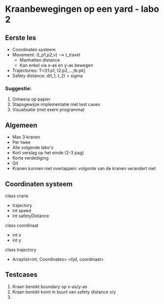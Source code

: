 # Kraanbewegingen op een yard - labo 2

## Eerste les
* Coordinaten systeem
* Movement: (t_p1,p2,v) --> t_travel
    * Manhatten distance
    * Kan enkel via x-as en y-as bewegen
* Trajectories: T=[t1:p1, t2:p2,...,tk:pk]
* Safety distance: d(t_1; t_2) > sigma

### Suggestie:
1. Ontwerp op papier
2. Stapsgewijze implementatie met test cases
3. Visualisatie (met exern programma)

## Algemeen
* Max 3 kranen
* Per twee
* Alle volgende labo's
* Kort verslag op het einde (2-3 pag)
* Korte verdediging
* Git
* Kranen kunnen niet overlappen: volgorde van de kranen verandert niet


## Coordinaten systeem
class crane
  * trajectory
  * int speed
  * int safetyDistance

class coordinaat
  * int x
  * int y

class trajectory
  * Arraylist<int, Coordinates> <tijd, coordinaat>

## Testcases
1. Kraan bereikt boundary op x-as/y-as
2. Kraan bereikt komt in buurt van safety distance x/y
3. 